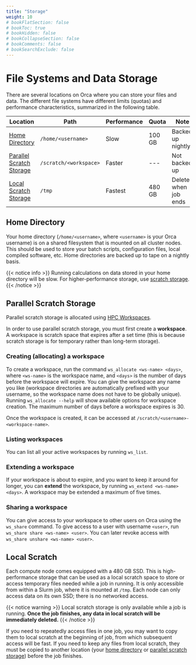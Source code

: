 ```yaml
---
title: "Storage"
weight: 10
# bookFlatSection: false
# bookToc: true
# bookHidden: false
# bookCollapseSection: false
# bookComments: false
# bookSearchExclude: false
---
```


# File Systems and Data Storage

There are several locations on Orca where you can store your files and data.
The different file systems have different limits (quotas) and performance characteristics, summarized in the following table.

| Location | Path | Performance | Quota | Note |
| -------- | ---- | ----------- | ----- | ---- |
| [Home Directory](#home-directory) | `/home/<username>` | Slow | 100 GB | Backed up nightly |
| [Parallel Scratch Storage](#parallel-scratch-storage) | `/scratch/<workspace>` | Faster | ---                                                    | Not backed up |
| [Local Scratch Storage](#local-scratch) | `/tmp` | Fastest | 480 GB | Deleted when job ends |

## Home Directory

Your home directory (`/home/<username>`, where `<username>` is your Orca username) is on a shared filesystem that is mounted on all cluster nodes.
This should be used to store your batch scripts, configuration files, local compiled software, etc.
Home directories are backed up to tape on a nightly basis.

{{< notice info >}}
   Running calculations on data stored in your home directory will be slow.
   For higher-performance storage, use [scratch storage](#parallel-scratch-storage).
{{< /notice >}}

## Parallel Scratch Storage

Parallel scratch storage is allocated using [HPC Workspaces](https://github.com/holgerBerger/hpc-workspace).

In order to use parallel scratch storage, you must first create a **workspace**.
A workspace is scratch space that expires after a set time (this is because scratch storage is for temporary rather than long-term storage).

### Creating (allocating) a workspace

To create a workspace, run the command `ws_allocate <ws-name> <days>`, where `<ws-name>` is the workspace name, and `<days>` is the number of days before the workspace will expire.
You can give the workspace any name you like (workspace directories are automatically prefixed with your username, so the workspace name does not have to be globally unique).
Running `ws_allocate --help` will show available options for workspace creation.
The maximum number of days before a workspace expires is 30.

Once the workspace is created, it can be accessed at `/scratch/<username>-<workspace-name>`.

### Listing workspaces

You can list all your active workspaces by running `ws_list`.

### Extending a workspace

If your workspace is about to expire, and you want to keep it around for longer, you can **extend** the workspace, by running `ws_extend <ws-name> <days>`.
A workspace may be extended a maximum of five times.

### Sharing a workspace

You can give access to your workspace to other users on Orca using the `ws_share` command.
To give access to a user with username `<user>`, run `ws_share share <ws-name> <user>`.
You can later revoke access with `ws_share unshare <ws-name> <user>`.

## Local Scratch

Each compute node comes equipped with a 480 GB SSD.
This is high-performance storage that can be used as a local scratch space to store or access temporary files needed while a job in running.
It is only accessible from within a Slurm job, where it is mounted at `/tmp`.
Each node can only access data on its own SSD; there is no networked access.

{{< notice warning >}}
   Local scratch storage is only available while a job is running.
   **Once the job finishes, any data in local scratch will be immediately deleted.**
{{< /notice >}}

If you need to repeatedly access files in one job, you may want to copy them to local scratch at the beginning of job, from which subsequent access will be fast.
If you need to keep any files from local scratch, they must be copied to another location (your [home directory](#home-directory) or [parallel scratch storage](#parallel-scratch-storage)) before the job finishes.
